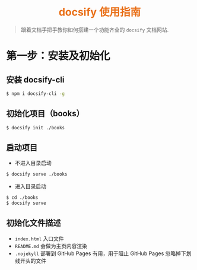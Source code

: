 <h1 style="color: #E97018;"><center>docsify 使用指南</center></h1>

> 跟着文档手把手教你如何搭建一个功能齐全的 `docsify` 文档网站.

# 第一步：安装及初始化
## 安装 docsify-cli
```bash
$ npm i docsify-cli -g
```
## 初始化项目（books）
```bash
$ docsify init ./books
```
## 启动项目
- 不进入目录启动
```bash
$ docsify serve ./books
```
- 进入目录启动
```bash
$ cd ./books
$ docsify serve
```
## 初始化文件描述
- `index.html` 入口文件
- `README.md` 会做为主页内容渲染
- `.nojekyll` 部署到 GitHub Pages 有用，用于阻止 GitHub Pages 忽略掉下划线开头的文件


